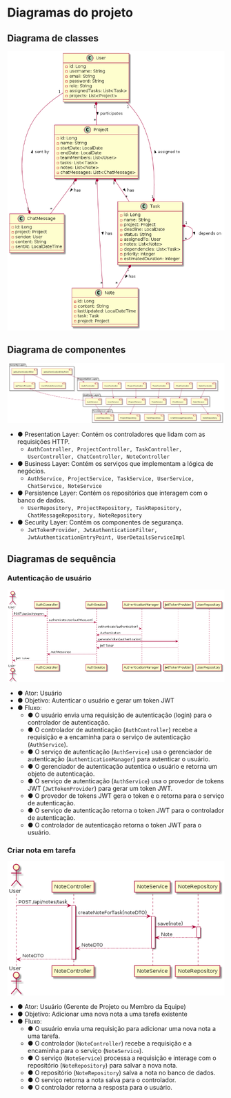 # Diagramas do projeto
## Diagrama de classes
<img src="/docs/TP1-Class Diagram.png" alt="Diagrama de Classes">

## Diagrama de componentes
<img src="/docs/TP1-Component Diagram.png" alt="Diagrama de Componentes">


* ● Presentation Layer: Contém os controladores que lidam com as requisições HTTP.
  * ```AuthController, ProjectController, TaskController, UserController, ChatController, NoteController```
* ● Business Layer: Contém os serviços que implementam a lógica de negócios.
  * ```AuthService, ProjectService, TaskService, UserService, ChatService, NoteService  ```
* ● Persistence Layer: Contém os repositórios que interagem com o banco de dados.
  * ```UserRepository, ProjectRepository, TaskRepository, ChatMessageRepository, NoteRepository```
* ● Security Layer: Contém os componentes de segurança.
  * ```JwtTokenProvider, JwtAuthenticationFilter, JwtAuthenticationEntryPoint, UserDetailsServiceImpl```

## Diagramas de sequência
### Autenticação de usuário
<img src="/docs/TP1-Sequence Auth.png" alt="Autenticação de usuário">

* ● Ator: Usuário
* ● Objetivo: Autenticar o usuário e gerar um token JWT
* ● Fluxo:
  * ● O usuário envia uma requisição de autenticação (login) para o controlador de autenticação.
  * ● O controlador de autenticação (```AuthController```) recebe a requisição e a encaminha para o serviço de autenticação (```AuthService```).
  * ● O serviço de autenticação (```AuthService```) usa o gerenciador de autenticação (```AuthenticationManager```) para autenticar o usuário.
  * ● O gerenciador de autenticação autentica o usuário e retorna um objeto de autenticação.
  * ● O serviço de autenticação (```AuthService```) usa o provedor de tokens JWT (```JwtTokenProvider```) para gerar um token JWT.
  * ● O provedor de tokens JWT gera o token e o retorna para o serviço de autenticação.
  * ● O serviço de autenticação retorna o token JWT para o controlador de autenticação.
  * ● O controlador de autenticação retorna o token JWT para o usuário.

### Criar nota em tarefa
<img src="/docs/TP1-Sequence Note for Task.png" alt="Criar nota em tarefa">

* ● Ator: Usuário (Gerente de Projeto ou Membro da Equipe)
* ● Objetivo: Adicionar uma nova nota a uma tarefa existente
* ● Fluxo:
  * ● O usuário envia uma requisição para adicionar uma nova nota a uma tarefa.
  * ● O controlador (```NoteController```) recebe a requisição e a encaminha para o serviço (```NoteService```).
  * ● O serviço (```NoteService```) processa a requisição e interage com o repositório (```NoteRepository```) para salvar a nova nota.
  * ● O repositório (```NoteRepository```) salva a nota no banco de dados.
  * ● O serviço retorna a nota salva para o controlador.
  * ● O controlador retorna a resposta para o usuário.
